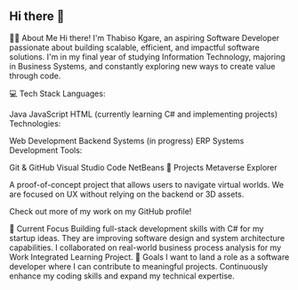 ## Hi there 👋

👨‍💻 About Me
Hi there! I'm Thabiso Kgare, an aspiring Software Developer passionate about building scalable, efficient, and impactful software solutions. I'm in my final year of studying Information Technology, majoring in Business Systems, and constantly exploring new ways to create value through code.

💻 Tech Stack
Languages:

Java
JavaScript
HTML
(currently learning C# and implementing projects)
Technologies:

Web Development
Backend Systems (in progress)
ERP Systems
Development Tools:

Git & GitHub
Visual Studio Code
NetBeans
📂 Projects
Metaverse Explorer

A proof-of-concept project that allows users to navigate virtual worlds.
We are focused on UX without relying on the backend or 3D assets.

Check out more of my work on my GitHub profile!

🎯 Current Focus
Building full-stack development skills with C# for my startup ideas.
They are improving software design and system architecture capabilities.
I collaborated on real-world business process analysis for my Work Integrated Learning Project.
🌟 Goals
I want to land a role as a software developer where I can contribute to meaningful projects.
Continuously enhance my coding skills and expand my technical expertise.
